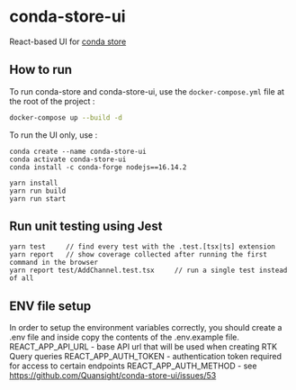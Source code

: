 # conda-store-ui

React-based UI for [conda store](https://github.com/Quansight/conda-store)

## How to run

To run conda-store and conda-store-ui, use the `docker-compose.yml` file at the root of the project :

```sh
docker-compose up --build -d
```

To run the UI only, use :

```
conda create --name conda-store-ui
conda activate conda-store-ui
conda install -c conda-forge nodejs==16.14.2

yarn install
yarn run build
yarn run start
```

## Run unit testing using Jest

```
yarn test     // find every test with the .test.[tsx|ts] extension
yarn report   // show coverage collected after running the first command in the browser
yarn report test/AddChannel.test.tsx     // run a single test instead of all
```

## ENV file setup

In order to setup the environment variables correctly, you should create a .env file and inside copy the contents of the .env.example file.
REACT_APP_API_URL - base API url that will be used when creating RTK Query queries
REACT_APP_AUTH_TOKEN - authentication token required for access to certain endpoints
REACT_APP_AUTH_METHOD - see https://github.com/Quansight/conda-store-ui/issues/53
